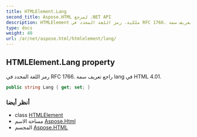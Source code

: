 ```yaml
---
title: HTMLElement.Lang
second_title: Aspose.HTML لمرجع .NET API
description: HTMLElement ملكية. رمز اللغة المحدد في RFC 1766. راجع تعريف سمة lang في HTML 4.01.
type: docs
weight: 40
url: /ar/net/aspose.html/htmlelement/lang/
---
```

## HTMLElement.Lang property

رمز اللغة المحدد في RFC 1766. راجع تعريف سمة lang في HTML 4.01.

```csharp
public string Lang { get; set; }
```

### أنظر أيضا

* class [HTMLElement](../)
* مساحة الاسم [Aspose.Html](../../htmlelement/)
* المجسم [Aspose.HTML](../../../)


